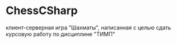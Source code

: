 # ChessCSharp
клиент-серверная игра "Шахматы", написанная с целью сдать курсовую работу по дисциплине "ТИМП" 
